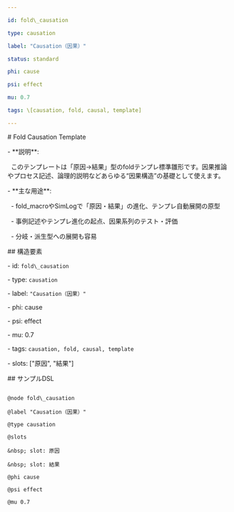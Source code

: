 ```yaml
---

id: fold\_causation

type: causation

label: "Causation（因果）"

status: standard

phi: cause

psi: effect

mu: 0.7

tags: \[causation, fold, causal, template]

---
```




\# Fold Causation Template



\- \*\*説明\*\*:  

&nbsp; このテンプレートは「原因→結果」型のfoldテンプレ標準雛形です。因果推論やプロセス記述、論理的説明などあらゆる“因果構造”の基礎として使えます。

\- \*\*主な用途\*\*:  

&nbsp; - fold\_macroやSimLogで「原因・結果」の進化、テンプレ自動展開の原型

&nbsp; - 事例記述やテンプレ進化の起点、因果系列のテスト・評価

&nbsp; - 分岐・派生型への展開も容易



\## 構造要素



\- id: `fold\_causation`

\- type: `causation`

\- label: `"Causation（因果）"`

\- phi: cause

\- psi: effect

\- mu: 0.7

\- tags: `causation, fold, causal, template`

\- slots: \["原因", "結果"]



\## サンプルDSL



```dsl

@node fold\_causation

@label "Causation（因果）"

@type causation

@slots

&nbsp; slot: 原因

&nbsp; slot: 結果

@phi cause

@psi effect

@mu 0.7



